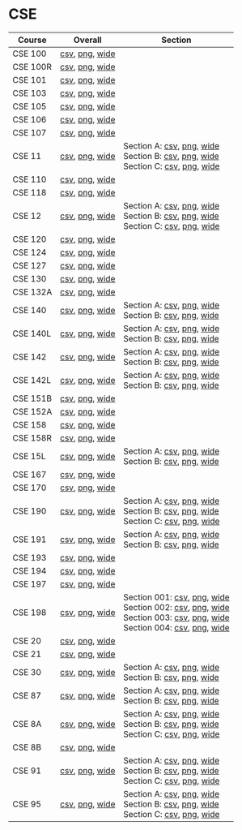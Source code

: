# CSE

| Course | Overall | Section |
| ------ | ------- | ------- |
| CSE 100 | [csv](https://github.com/UCSD-Historical-Enrollment-Data/2022Fall/blob/main/overall/CSE%20100.csv), [png](https://raw.githubusercontent.com/UCSD-Historical-Enrollment-Data/2022Fall/main/plot_overall/CSE%20100.png), [wide](https://raw.githubusercontent.com/UCSD-Historical-Enrollment-Data/2022Fall/main/plot_overall_wide/CSE%20100.png) |  |
| CSE 100R | [csv](https://github.com/UCSD-Historical-Enrollment-Data/2022Fall/blob/main/overall/CSE%20100R.csv), [png](https://raw.githubusercontent.com/UCSD-Historical-Enrollment-Data/2022Fall/main/plot_overall/CSE%20100R.png), [wide](https://raw.githubusercontent.com/UCSD-Historical-Enrollment-Data/2022Fall/main/plot_overall_wide/CSE%20100R.png) |  |
| CSE 101 | [csv](https://github.com/UCSD-Historical-Enrollment-Data/2022Fall/blob/main/overall/CSE%20101.csv), [png](https://raw.githubusercontent.com/UCSD-Historical-Enrollment-Data/2022Fall/main/plot_overall/CSE%20101.png), [wide](https://raw.githubusercontent.com/UCSD-Historical-Enrollment-Data/2022Fall/main/plot_overall_wide/CSE%20101.png) |  |
| CSE 103 | [csv](https://github.com/UCSD-Historical-Enrollment-Data/2022Fall/blob/main/overall/CSE%20103.csv), [png](https://raw.githubusercontent.com/UCSD-Historical-Enrollment-Data/2022Fall/main/plot_overall/CSE%20103.png), [wide](https://raw.githubusercontent.com/UCSD-Historical-Enrollment-Data/2022Fall/main/plot_overall_wide/CSE%20103.png) |  |
| CSE 105 | [csv](https://github.com/UCSD-Historical-Enrollment-Data/2022Fall/blob/main/overall/CSE%20105.csv), [png](https://raw.githubusercontent.com/UCSD-Historical-Enrollment-Data/2022Fall/main/plot_overall/CSE%20105.png), [wide](https://raw.githubusercontent.com/UCSD-Historical-Enrollment-Data/2022Fall/main/plot_overall_wide/CSE%20105.png) |  |
| CSE 106 | [csv](https://github.com/UCSD-Historical-Enrollment-Data/2022Fall/blob/main/overall/CSE%20106.csv), [png](https://raw.githubusercontent.com/UCSD-Historical-Enrollment-Data/2022Fall/main/plot_overall/CSE%20106.png), [wide](https://raw.githubusercontent.com/UCSD-Historical-Enrollment-Data/2022Fall/main/plot_overall_wide/CSE%20106.png) |  |
| CSE 107 | [csv](https://github.com/UCSD-Historical-Enrollment-Data/2022Fall/blob/main/overall/CSE%20107.csv), [png](https://raw.githubusercontent.com/UCSD-Historical-Enrollment-Data/2022Fall/main/plot_overall/CSE%20107.png), [wide](https://raw.githubusercontent.com/UCSD-Historical-Enrollment-Data/2022Fall/main/plot_overall_wide/CSE%20107.png) |  |
| CSE 11 | [csv](https://github.com/UCSD-Historical-Enrollment-Data/2022Fall/blob/main/overall/CSE%2011.csv), [png](https://raw.githubusercontent.com/UCSD-Historical-Enrollment-Data/2022Fall/main/plot_overall/CSE%2011.png), [wide](https://raw.githubusercontent.com/UCSD-Historical-Enrollment-Data/2022Fall/main/plot_overall_wide/CSE%2011.png) | Section A: [csv](https://github.com/UCSD-Historical-Enrollment-Data/2022Fall/blob/main/section/CSE%2011_A.csv), [png](https://raw.githubusercontent.com/UCSD-Historical-Enrollment-Data/2022Fall/main/plot_section/CSE%2011_A.png), [wide](https://raw.githubusercontent.com/UCSD-Historical-Enrollment-Data/2022Fall/main/plot_section_wide/CSE%2011_A.png)<br>Section B: [csv](https://github.com/UCSD-Historical-Enrollment-Data/2022Fall/blob/main/section/CSE%2011_B.csv), [png](https://raw.githubusercontent.com/UCSD-Historical-Enrollment-Data/2022Fall/main/plot_section/CSE%2011_B.png), [wide](https://raw.githubusercontent.com/UCSD-Historical-Enrollment-Data/2022Fall/main/plot_section_wide/CSE%2011_B.png)<br>Section C: [csv](https://github.com/UCSD-Historical-Enrollment-Data/2022Fall/blob/main/section/CSE%2011_C.csv), [png](https://raw.githubusercontent.com/UCSD-Historical-Enrollment-Data/2022Fall/main/plot_section/CSE%2011_C.png), [wide](https://raw.githubusercontent.com/UCSD-Historical-Enrollment-Data/2022Fall/main/plot_section_wide/CSE%2011_C.png) |
| CSE 110 | [csv](https://github.com/UCSD-Historical-Enrollment-Data/2022Fall/blob/main/overall/CSE%20110.csv), [png](https://raw.githubusercontent.com/UCSD-Historical-Enrollment-Data/2022Fall/main/plot_overall/CSE%20110.png), [wide](https://raw.githubusercontent.com/UCSD-Historical-Enrollment-Data/2022Fall/main/plot_overall_wide/CSE%20110.png) |  |
| CSE 118 | [csv](https://github.com/UCSD-Historical-Enrollment-Data/2022Fall/blob/main/overall/CSE%20118.csv), [png](https://raw.githubusercontent.com/UCSD-Historical-Enrollment-Data/2022Fall/main/plot_overall/CSE%20118.png), [wide](https://raw.githubusercontent.com/UCSD-Historical-Enrollment-Data/2022Fall/main/plot_overall_wide/CSE%20118.png) |  |
| CSE 12 | [csv](https://github.com/UCSD-Historical-Enrollment-Data/2022Fall/blob/main/overall/CSE%2012.csv), [png](https://raw.githubusercontent.com/UCSD-Historical-Enrollment-Data/2022Fall/main/plot_overall/CSE%2012.png), [wide](https://raw.githubusercontent.com/UCSD-Historical-Enrollment-Data/2022Fall/main/plot_overall_wide/CSE%2012.png) | Section A: [csv](https://github.com/UCSD-Historical-Enrollment-Data/2022Fall/blob/main/section/CSE%2012_A.csv), [png](https://raw.githubusercontent.com/UCSD-Historical-Enrollment-Data/2022Fall/main/plot_section/CSE%2012_A.png), [wide](https://raw.githubusercontent.com/UCSD-Historical-Enrollment-Data/2022Fall/main/plot_section_wide/CSE%2012_A.png)<br>Section B: [csv](https://github.com/UCSD-Historical-Enrollment-Data/2022Fall/blob/main/section/CSE%2012_B.csv), [png](https://raw.githubusercontent.com/UCSD-Historical-Enrollment-Data/2022Fall/main/plot_section/CSE%2012_B.png), [wide](https://raw.githubusercontent.com/UCSD-Historical-Enrollment-Data/2022Fall/main/plot_section_wide/CSE%2012_B.png)<br>Section C: [csv](https://github.com/UCSD-Historical-Enrollment-Data/2022Fall/blob/main/section/CSE%2012_C.csv), [png](https://raw.githubusercontent.com/UCSD-Historical-Enrollment-Data/2022Fall/main/plot_section/CSE%2012_C.png), [wide](https://raw.githubusercontent.com/UCSD-Historical-Enrollment-Data/2022Fall/main/plot_section_wide/CSE%2012_C.png) |
| CSE 120 | [csv](https://github.com/UCSD-Historical-Enrollment-Data/2022Fall/blob/main/overall/CSE%20120.csv), [png](https://raw.githubusercontent.com/UCSD-Historical-Enrollment-Data/2022Fall/main/plot_overall/CSE%20120.png), [wide](https://raw.githubusercontent.com/UCSD-Historical-Enrollment-Data/2022Fall/main/plot_overall_wide/CSE%20120.png) |  |
| CSE 124 | [csv](https://github.com/UCSD-Historical-Enrollment-Data/2022Fall/blob/main/overall/CSE%20124.csv), [png](https://raw.githubusercontent.com/UCSD-Historical-Enrollment-Data/2022Fall/main/plot_overall/CSE%20124.png), [wide](https://raw.githubusercontent.com/UCSD-Historical-Enrollment-Data/2022Fall/main/plot_overall_wide/CSE%20124.png) |  |
| CSE 127 | [csv](https://github.com/UCSD-Historical-Enrollment-Data/2022Fall/blob/main/overall/CSE%20127.csv), [png](https://raw.githubusercontent.com/UCSD-Historical-Enrollment-Data/2022Fall/main/plot_overall/CSE%20127.png), [wide](https://raw.githubusercontent.com/UCSD-Historical-Enrollment-Data/2022Fall/main/plot_overall_wide/CSE%20127.png) |  |
| CSE 130 | [csv](https://github.com/UCSD-Historical-Enrollment-Data/2022Fall/blob/main/overall/CSE%20130.csv), [png](https://raw.githubusercontent.com/UCSD-Historical-Enrollment-Data/2022Fall/main/plot_overall/CSE%20130.png), [wide](https://raw.githubusercontent.com/UCSD-Historical-Enrollment-Data/2022Fall/main/plot_overall_wide/CSE%20130.png) |  |
| CSE 132A | [csv](https://github.com/UCSD-Historical-Enrollment-Data/2022Fall/blob/main/overall/CSE%20132A.csv), [png](https://raw.githubusercontent.com/UCSD-Historical-Enrollment-Data/2022Fall/main/plot_overall/CSE%20132A.png), [wide](https://raw.githubusercontent.com/UCSD-Historical-Enrollment-Data/2022Fall/main/plot_overall_wide/CSE%20132A.png) |  |
| CSE 140 | [csv](https://github.com/UCSD-Historical-Enrollment-Data/2022Fall/blob/main/overall/CSE%20140.csv), [png](https://raw.githubusercontent.com/UCSD-Historical-Enrollment-Data/2022Fall/main/plot_overall/CSE%20140.png), [wide](https://raw.githubusercontent.com/UCSD-Historical-Enrollment-Data/2022Fall/main/plot_overall_wide/CSE%20140.png) | Section A: [csv](https://github.com/UCSD-Historical-Enrollment-Data/2022Fall/blob/main/section/CSE%20140_A.csv), [png](https://raw.githubusercontent.com/UCSD-Historical-Enrollment-Data/2022Fall/main/plot_section/CSE%20140_A.png), [wide](https://raw.githubusercontent.com/UCSD-Historical-Enrollment-Data/2022Fall/main/plot_section_wide/CSE%20140_A.png)<br>Section B: [csv](https://github.com/UCSD-Historical-Enrollment-Data/2022Fall/blob/main/section/CSE%20140_B.csv), [png](https://raw.githubusercontent.com/UCSD-Historical-Enrollment-Data/2022Fall/main/plot_section/CSE%20140_B.png), [wide](https://raw.githubusercontent.com/UCSD-Historical-Enrollment-Data/2022Fall/main/plot_section_wide/CSE%20140_B.png) |
| CSE 140L | [csv](https://github.com/UCSD-Historical-Enrollment-Data/2022Fall/blob/main/overall/CSE%20140L.csv), [png](https://raw.githubusercontent.com/UCSD-Historical-Enrollment-Data/2022Fall/main/plot_overall/CSE%20140L.png), [wide](https://raw.githubusercontent.com/UCSD-Historical-Enrollment-Data/2022Fall/main/plot_overall_wide/CSE%20140L.png) | Section A: [csv](https://github.com/UCSD-Historical-Enrollment-Data/2022Fall/blob/main/section/CSE%20140L_A.csv), [png](https://raw.githubusercontent.com/UCSD-Historical-Enrollment-Data/2022Fall/main/plot_section/CSE%20140L_A.png), [wide](https://raw.githubusercontent.com/UCSD-Historical-Enrollment-Data/2022Fall/main/plot_section_wide/CSE%20140L_A.png)<br>Section B: [csv](https://github.com/UCSD-Historical-Enrollment-Data/2022Fall/blob/main/section/CSE%20140L_B.csv), [png](https://raw.githubusercontent.com/UCSD-Historical-Enrollment-Data/2022Fall/main/plot_section/CSE%20140L_B.png), [wide](https://raw.githubusercontent.com/UCSD-Historical-Enrollment-Data/2022Fall/main/plot_section_wide/CSE%20140L_B.png) |
| CSE 142 | [csv](https://github.com/UCSD-Historical-Enrollment-Data/2022Fall/blob/main/overall/CSE%20142.csv), [png](https://raw.githubusercontent.com/UCSD-Historical-Enrollment-Data/2022Fall/main/plot_overall/CSE%20142.png), [wide](https://raw.githubusercontent.com/UCSD-Historical-Enrollment-Data/2022Fall/main/plot_overall_wide/CSE%20142.png) | Section A: [csv](https://github.com/UCSD-Historical-Enrollment-Data/2022Fall/blob/main/section/CSE%20142_A.csv), [png](https://raw.githubusercontent.com/UCSD-Historical-Enrollment-Data/2022Fall/main/plot_section/CSE%20142_A.png), [wide](https://raw.githubusercontent.com/UCSD-Historical-Enrollment-Data/2022Fall/main/plot_section_wide/CSE%20142_A.png)<br>Section B: [csv](https://github.com/UCSD-Historical-Enrollment-Data/2022Fall/blob/main/section/CSE%20142_B.csv), [png](https://raw.githubusercontent.com/UCSD-Historical-Enrollment-Data/2022Fall/main/plot_section/CSE%20142_B.png), [wide](https://raw.githubusercontent.com/UCSD-Historical-Enrollment-Data/2022Fall/main/plot_section_wide/CSE%20142_B.png) |
| CSE 142L | [csv](https://github.com/UCSD-Historical-Enrollment-Data/2022Fall/blob/main/overall/CSE%20142L.csv), [png](https://raw.githubusercontent.com/UCSD-Historical-Enrollment-Data/2022Fall/main/plot_overall/CSE%20142L.png), [wide](https://raw.githubusercontent.com/UCSD-Historical-Enrollment-Data/2022Fall/main/plot_overall_wide/CSE%20142L.png) | Section A: [csv](https://github.com/UCSD-Historical-Enrollment-Data/2022Fall/blob/main/section/CSE%20142L_A.csv), [png](https://raw.githubusercontent.com/UCSD-Historical-Enrollment-Data/2022Fall/main/plot_section/CSE%20142L_A.png), [wide](https://raw.githubusercontent.com/UCSD-Historical-Enrollment-Data/2022Fall/main/plot_section_wide/CSE%20142L_A.png)<br>Section B: [csv](https://github.com/UCSD-Historical-Enrollment-Data/2022Fall/blob/main/section/CSE%20142L_B.csv), [png](https://raw.githubusercontent.com/UCSD-Historical-Enrollment-Data/2022Fall/main/plot_section/CSE%20142L_B.png), [wide](https://raw.githubusercontent.com/UCSD-Historical-Enrollment-Data/2022Fall/main/plot_section_wide/CSE%20142L_B.png) |
| CSE 151B | [csv](https://github.com/UCSD-Historical-Enrollment-Data/2022Fall/blob/main/overall/CSE%20151B.csv), [png](https://raw.githubusercontent.com/UCSD-Historical-Enrollment-Data/2022Fall/main/plot_overall/CSE%20151B.png), [wide](https://raw.githubusercontent.com/UCSD-Historical-Enrollment-Data/2022Fall/main/plot_overall_wide/CSE%20151B.png) |  |
| CSE 152A | [csv](https://github.com/UCSD-Historical-Enrollment-Data/2022Fall/blob/main/overall/CSE%20152A.csv), [png](https://raw.githubusercontent.com/UCSD-Historical-Enrollment-Data/2022Fall/main/plot_overall/CSE%20152A.png), [wide](https://raw.githubusercontent.com/UCSD-Historical-Enrollment-Data/2022Fall/main/plot_overall_wide/CSE%20152A.png) |  |
| CSE 158 | [csv](https://github.com/UCSD-Historical-Enrollment-Data/2022Fall/blob/main/overall/CSE%20158.csv), [png](https://raw.githubusercontent.com/UCSD-Historical-Enrollment-Data/2022Fall/main/plot_overall/CSE%20158.png), [wide](https://raw.githubusercontent.com/UCSD-Historical-Enrollment-Data/2022Fall/main/plot_overall_wide/CSE%20158.png) |  |
| CSE 158R | [csv](https://github.com/UCSD-Historical-Enrollment-Data/2022Fall/blob/main/overall/CSE%20158R.csv), [png](https://raw.githubusercontent.com/UCSD-Historical-Enrollment-Data/2022Fall/main/plot_overall/CSE%20158R.png), [wide](https://raw.githubusercontent.com/UCSD-Historical-Enrollment-Data/2022Fall/main/plot_overall_wide/CSE%20158R.png) |  |
| CSE 15L | [csv](https://github.com/UCSD-Historical-Enrollment-Data/2022Fall/blob/main/overall/CSE%2015L.csv), [png](https://raw.githubusercontent.com/UCSD-Historical-Enrollment-Data/2022Fall/main/plot_overall/CSE%2015L.png), [wide](https://raw.githubusercontent.com/UCSD-Historical-Enrollment-Data/2022Fall/main/plot_overall_wide/CSE%2015L.png) | Section A: [csv](https://github.com/UCSD-Historical-Enrollment-Data/2022Fall/blob/main/section/CSE%2015L_A.csv), [png](https://raw.githubusercontent.com/UCSD-Historical-Enrollment-Data/2022Fall/main/plot_section/CSE%2015L_A.png), [wide](https://raw.githubusercontent.com/UCSD-Historical-Enrollment-Data/2022Fall/main/plot_section_wide/CSE%2015L_A.png)<br>Section B: [csv](https://github.com/UCSD-Historical-Enrollment-Data/2022Fall/blob/main/section/CSE%2015L_B.csv), [png](https://raw.githubusercontent.com/UCSD-Historical-Enrollment-Data/2022Fall/main/plot_section/CSE%2015L_B.png), [wide](https://raw.githubusercontent.com/UCSD-Historical-Enrollment-Data/2022Fall/main/plot_section_wide/CSE%2015L_B.png) |
| CSE 167 | [csv](https://github.com/UCSD-Historical-Enrollment-Data/2022Fall/blob/main/overall/CSE%20167.csv), [png](https://raw.githubusercontent.com/UCSD-Historical-Enrollment-Data/2022Fall/main/plot_overall/CSE%20167.png), [wide](https://raw.githubusercontent.com/UCSD-Historical-Enrollment-Data/2022Fall/main/plot_overall_wide/CSE%20167.png) |  |
| CSE 170 | [csv](https://github.com/UCSD-Historical-Enrollment-Data/2022Fall/blob/main/overall/CSE%20170.csv), [png](https://raw.githubusercontent.com/UCSD-Historical-Enrollment-Data/2022Fall/main/plot_overall/CSE%20170.png), [wide](https://raw.githubusercontent.com/UCSD-Historical-Enrollment-Data/2022Fall/main/plot_overall_wide/CSE%20170.png) |  |
| CSE 190 | [csv](https://github.com/UCSD-Historical-Enrollment-Data/2022Fall/blob/main/overall/CSE%20190.csv), [png](https://raw.githubusercontent.com/UCSD-Historical-Enrollment-Data/2022Fall/main/plot_overall/CSE%20190.png), [wide](https://raw.githubusercontent.com/UCSD-Historical-Enrollment-Data/2022Fall/main/plot_overall_wide/CSE%20190.png) | Section A: [csv](https://github.com/UCSD-Historical-Enrollment-Data/2022Fall/blob/main/section/CSE%20190_A.csv), [png](https://raw.githubusercontent.com/UCSD-Historical-Enrollment-Data/2022Fall/main/plot_section/CSE%20190_A.png), [wide](https://raw.githubusercontent.com/UCSD-Historical-Enrollment-Data/2022Fall/main/plot_section_wide/CSE%20190_A.png)<br>Section B: [csv](https://github.com/UCSD-Historical-Enrollment-Data/2022Fall/blob/main/section/CSE%20190_B.csv), [png](https://raw.githubusercontent.com/UCSD-Historical-Enrollment-Data/2022Fall/main/plot_section/CSE%20190_B.png), [wide](https://raw.githubusercontent.com/UCSD-Historical-Enrollment-Data/2022Fall/main/plot_section_wide/CSE%20190_B.png)<br>Section C: [csv](https://github.com/UCSD-Historical-Enrollment-Data/2022Fall/blob/main/section/CSE%20190_C.csv), [png](https://raw.githubusercontent.com/UCSD-Historical-Enrollment-Data/2022Fall/main/plot_section/CSE%20190_C.png), [wide](https://raw.githubusercontent.com/UCSD-Historical-Enrollment-Data/2022Fall/main/plot_section_wide/CSE%20190_C.png) |
| CSE 191 | [csv](https://github.com/UCSD-Historical-Enrollment-Data/2022Fall/blob/main/overall/CSE%20191.csv), [png](https://raw.githubusercontent.com/UCSD-Historical-Enrollment-Data/2022Fall/main/plot_overall/CSE%20191.png), [wide](https://raw.githubusercontent.com/UCSD-Historical-Enrollment-Data/2022Fall/main/plot_overall_wide/CSE%20191.png) | Section A: [csv](https://github.com/UCSD-Historical-Enrollment-Data/2022Fall/blob/main/section/CSE%20191_A.csv), [png](https://raw.githubusercontent.com/UCSD-Historical-Enrollment-Data/2022Fall/main/plot_section/CSE%20191_A.png), [wide](https://raw.githubusercontent.com/UCSD-Historical-Enrollment-Data/2022Fall/main/plot_section_wide/CSE%20191_A.png)<br>Section B: [csv](https://github.com/UCSD-Historical-Enrollment-Data/2022Fall/blob/main/section/CSE%20191_B.csv), [png](https://raw.githubusercontent.com/UCSD-Historical-Enrollment-Data/2022Fall/main/plot_section/CSE%20191_B.png), [wide](https://raw.githubusercontent.com/UCSD-Historical-Enrollment-Data/2022Fall/main/plot_section_wide/CSE%20191_B.png) |
| CSE 193 | [csv](https://github.com/UCSD-Historical-Enrollment-Data/2022Fall/blob/main/overall/CSE%20193.csv), [png](https://raw.githubusercontent.com/UCSD-Historical-Enrollment-Data/2022Fall/main/plot_overall/CSE%20193.png), [wide](https://raw.githubusercontent.com/UCSD-Historical-Enrollment-Data/2022Fall/main/plot_overall_wide/CSE%20193.png) |  |
| CSE 194 | [csv](https://github.com/UCSD-Historical-Enrollment-Data/2022Fall/blob/main/overall/CSE%20194.csv), [png](https://raw.githubusercontent.com/UCSD-Historical-Enrollment-Data/2022Fall/main/plot_overall/CSE%20194.png), [wide](https://raw.githubusercontent.com/UCSD-Historical-Enrollment-Data/2022Fall/main/plot_overall_wide/CSE%20194.png) |  |
| CSE 197 | [csv](https://github.com/UCSD-Historical-Enrollment-Data/2022Fall/blob/main/overall/CSE%20197.csv), [png](https://raw.githubusercontent.com/UCSD-Historical-Enrollment-Data/2022Fall/main/plot_overall/CSE%20197.png), [wide](https://raw.githubusercontent.com/UCSD-Historical-Enrollment-Data/2022Fall/main/plot_overall_wide/CSE%20197.png) |  |
| CSE 198 | [csv](https://github.com/UCSD-Historical-Enrollment-Data/2022Fall/blob/main/overall/CSE%20198.csv), [png](https://raw.githubusercontent.com/UCSD-Historical-Enrollment-Data/2022Fall/main/plot_overall/CSE%20198.png), [wide](https://raw.githubusercontent.com/UCSD-Historical-Enrollment-Data/2022Fall/main/plot_overall_wide/CSE%20198.png) | Section 001: [csv](https://github.com/UCSD-Historical-Enrollment-Data/2022Fall/blob/main/section/CSE%20198_001.csv), [png](https://raw.githubusercontent.com/UCSD-Historical-Enrollment-Data/2022Fall/main/plot_section/CSE%20198_001.png), [wide](https://raw.githubusercontent.com/UCSD-Historical-Enrollment-Data/2022Fall/main/plot_section_wide/CSE%20198_001.png)<br>Section 002: [csv](https://github.com/UCSD-Historical-Enrollment-Data/2022Fall/blob/main/section/CSE%20198_002.csv), [png](https://raw.githubusercontent.com/UCSD-Historical-Enrollment-Data/2022Fall/main/plot_section/CSE%20198_002.png), [wide](https://raw.githubusercontent.com/UCSD-Historical-Enrollment-Data/2022Fall/main/plot_section_wide/CSE%20198_002.png)<br>Section 003: [csv](https://github.com/UCSD-Historical-Enrollment-Data/2022Fall/blob/main/section/CSE%20198_003.csv), [png](https://raw.githubusercontent.com/UCSD-Historical-Enrollment-Data/2022Fall/main/plot_section/CSE%20198_003.png), [wide](https://raw.githubusercontent.com/UCSD-Historical-Enrollment-Data/2022Fall/main/plot_section_wide/CSE%20198_003.png)<br>Section 004: [csv](https://github.com/UCSD-Historical-Enrollment-Data/2022Fall/blob/main/section/CSE%20198_004.csv), [png](https://raw.githubusercontent.com/UCSD-Historical-Enrollment-Data/2022Fall/main/plot_section/CSE%20198_004.png), [wide](https://raw.githubusercontent.com/UCSD-Historical-Enrollment-Data/2022Fall/main/plot_section_wide/CSE%20198_004.png) |
| CSE 20 | [csv](https://github.com/UCSD-Historical-Enrollment-Data/2022Fall/blob/main/overall/CSE%2020.csv), [png](https://raw.githubusercontent.com/UCSD-Historical-Enrollment-Data/2022Fall/main/plot_overall/CSE%2020.png), [wide](https://raw.githubusercontent.com/UCSD-Historical-Enrollment-Data/2022Fall/main/plot_overall_wide/CSE%2020.png) |  |
| CSE 21 | [csv](https://github.com/UCSD-Historical-Enrollment-Data/2022Fall/blob/main/overall/CSE%2021.csv), [png](https://raw.githubusercontent.com/UCSD-Historical-Enrollment-Data/2022Fall/main/plot_overall/CSE%2021.png), [wide](https://raw.githubusercontent.com/UCSD-Historical-Enrollment-Data/2022Fall/main/plot_overall_wide/CSE%2021.png) |  |
| CSE 30 | [csv](https://github.com/UCSD-Historical-Enrollment-Data/2022Fall/blob/main/overall/CSE%2030.csv), [png](https://raw.githubusercontent.com/UCSD-Historical-Enrollment-Data/2022Fall/main/plot_overall/CSE%2030.png), [wide](https://raw.githubusercontent.com/UCSD-Historical-Enrollment-Data/2022Fall/main/plot_overall_wide/CSE%2030.png) | Section A: [csv](https://github.com/UCSD-Historical-Enrollment-Data/2022Fall/blob/main/section/CSE%2030_A.csv), [png](https://raw.githubusercontent.com/UCSD-Historical-Enrollment-Data/2022Fall/main/plot_section/CSE%2030_A.png), [wide](https://raw.githubusercontent.com/UCSD-Historical-Enrollment-Data/2022Fall/main/plot_section_wide/CSE%2030_A.png)<br>Section B: [csv](https://github.com/UCSD-Historical-Enrollment-Data/2022Fall/blob/main/section/CSE%2030_B.csv), [png](https://raw.githubusercontent.com/UCSD-Historical-Enrollment-Data/2022Fall/main/plot_section/CSE%2030_B.png), [wide](https://raw.githubusercontent.com/UCSD-Historical-Enrollment-Data/2022Fall/main/plot_section_wide/CSE%2030_B.png) |
| CSE 87 | [csv](https://github.com/UCSD-Historical-Enrollment-Data/2022Fall/blob/main/overall/CSE%2087.csv), [png](https://raw.githubusercontent.com/UCSD-Historical-Enrollment-Data/2022Fall/main/plot_overall/CSE%2087.png), [wide](https://raw.githubusercontent.com/UCSD-Historical-Enrollment-Data/2022Fall/main/plot_overall_wide/CSE%2087.png) | Section A: [csv](https://github.com/UCSD-Historical-Enrollment-Data/2022Fall/blob/main/section/CSE%2087_A.csv), [png](https://raw.githubusercontent.com/UCSD-Historical-Enrollment-Data/2022Fall/main/plot_section/CSE%2087_A.png), [wide](https://raw.githubusercontent.com/UCSD-Historical-Enrollment-Data/2022Fall/main/plot_section_wide/CSE%2087_A.png)<br>Section B: [csv](https://github.com/UCSD-Historical-Enrollment-Data/2022Fall/blob/main/section/CSE%2087_B.csv), [png](https://raw.githubusercontent.com/UCSD-Historical-Enrollment-Data/2022Fall/main/plot_section/CSE%2087_B.png), [wide](https://raw.githubusercontent.com/UCSD-Historical-Enrollment-Data/2022Fall/main/plot_section_wide/CSE%2087_B.png) |
| CSE 8A | [csv](https://github.com/UCSD-Historical-Enrollment-Data/2022Fall/blob/main/overall/CSE%208A.csv), [png](https://raw.githubusercontent.com/UCSD-Historical-Enrollment-Data/2022Fall/main/plot_overall/CSE%208A.png), [wide](https://raw.githubusercontent.com/UCSD-Historical-Enrollment-Data/2022Fall/main/plot_overall_wide/CSE%208A.png) | Section A: [csv](https://github.com/UCSD-Historical-Enrollment-Data/2022Fall/blob/main/section/CSE%208A_A.csv), [png](https://raw.githubusercontent.com/UCSD-Historical-Enrollment-Data/2022Fall/main/plot_section/CSE%208A_A.png), [wide](https://raw.githubusercontent.com/UCSD-Historical-Enrollment-Data/2022Fall/main/plot_section_wide/CSE%208A_A.png)<br>Section B: [csv](https://github.com/UCSD-Historical-Enrollment-Data/2022Fall/blob/main/section/CSE%208A_B.csv), [png](https://raw.githubusercontent.com/UCSD-Historical-Enrollment-Data/2022Fall/main/plot_section/CSE%208A_B.png), [wide](https://raw.githubusercontent.com/UCSD-Historical-Enrollment-Data/2022Fall/main/plot_section_wide/CSE%208A_B.png)<br>Section C: [csv](https://github.com/UCSD-Historical-Enrollment-Data/2022Fall/blob/main/section/CSE%208A_C.csv), [png](https://raw.githubusercontent.com/UCSD-Historical-Enrollment-Data/2022Fall/main/plot_section/CSE%208A_C.png), [wide](https://raw.githubusercontent.com/UCSD-Historical-Enrollment-Data/2022Fall/main/plot_section_wide/CSE%208A_C.png) |
| CSE 8B | [csv](https://github.com/UCSD-Historical-Enrollment-Data/2022Fall/blob/main/overall/CSE%208B.csv), [png](https://raw.githubusercontent.com/UCSD-Historical-Enrollment-Data/2022Fall/main/plot_overall/CSE%208B.png), [wide](https://raw.githubusercontent.com/UCSD-Historical-Enrollment-Data/2022Fall/main/plot_overall_wide/CSE%208B.png) |  |
| CSE 91 | [csv](https://github.com/UCSD-Historical-Enrollment-Data/2022Fall/blob/main/overall/CSE%2091.csv), [png](https://raw.githubusercontent.com/UCSD-Historical-Enrollment-Data/2022Fall/main/plot_overall/CSE%2091.png), [wide](https://raw.githubusercontent.com/UCSD-Historical-Enrollment-Data/2022Fall/main/plot_overall_wide/CSE%2091.png) | Section A: [csv](https://github.com/UCSD-Historical-Enrollment-Data/2022Fall/blob/main/section/CSE%2091_A.csv), [png](https://raw.githubusercontent.com/UCSD-Historical-Enrollment-Data/2022Fall/main/plot_section/CSE%2091_A.png), [wide](https://raw.githubusercontent.com/UCSD-Historical-Enrollment-Data/2022Fall/main/plot_section_wide/CSE%2091_A.png)<br>Section B: [csv](https://github.com/UCSD-Historical-Enrollment-Data/2022Fall/blob/main/section/CSE%2091_B.csv), [png](https://raw.githubusercontent.com/UCSD-Historical-Enrollment-Data/2022Fall/main/plot_section/CSE%2091_B.png), [wide](https://raw.githubusercontent.com/UCSD-Historical-Enrollment-Data/2022Fall/main/plot_section_wide/CSE%2091_B.png)<br>Section C: [csv](https://github.com/UCSD-Historical-Enrollment-Data/2022Fall/blob/main/section/CSE%2091_C.csv), [png](https://raw.githubusercontent.com/UCSD-Historical-Enrollment-Data/2022Fall/main/plot_section/CSE%2091_C.png), [wide](https://raw.githubusercontent.com/UCSD-Historical-Enrollment-Data/2022Fall/main/plot_section_wide/CSE%2091_C.png) |
| CSE 95 | [csv](https://github.com/UCSD-Historical-Enrollment-Data/2022Fall/blob/main/overall/CSE%2095.csv), [png](https://raw.githubusercontent.com/UCSD-Historical-Enrollment-Data/2022Fall/main/plot_overall/CSE%2095.png), [wide](https://raw.githubusercontent.com/UCSD-Historical-Enrollment-Data/2022Fall/main/plot_overall_wide/CSE%2095.png) | Section A: [csv](https://github.com/UCSD-Historical-Enrollment-Data/2022Fall/blob/main/section/CSE%2095_A.csv), [png](https://raw.githubusercontent.com/UCSD-Historical-Enrollment-Data/2022Fall/main/plot_section/CSE%2095_A.png), [wide](https://raw.githubusercontent.com/UCSD-Historical-Enrollment-Data/2022Fall/main/plot_section_wide/CSE%2095_A.png)<br>Section B: [csv](https://github.com/UCSD-Historical-Enrollment-Data/2022Fall/blob/main/section/CSE%2095_B.csv), [png](https://raw.githubusercontent.com/UCSD-Historical-Enrollment-Data/2022Fall/main/plot_section/CSE%2095_B.png), [wide](https://raw.githubusercontent.com/UCSD-Historical-Enrollment-Data/2022Fall/main/plot_section_wide/CSE%2095_B.png)<br>Section C: [csv](https://github.com/UCSD-Historical-Enrollment-Data/2022Fall/blob/main/section/CSE%2095_C.csv), [png](https://raw.githubusercontent.com/UCSD-Historical-Enrollment-Data/2022Fall/main/plot_section/CSE%2095_C.png), [wide](https://raw.githubusercontent.com/UCSD-Historical-Enrollment-Data/2022Fall/main/plot_section_wide/CSE%2095_C.png) |
